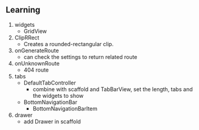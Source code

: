 ## Learning

1. widgets
    - GridView
2. ClipRRect
    - Creates a rounded-rectangular clip.
3. onGenerateRoute 
    - can check the settings to return related route
4. onUnknownRoute
    - 404 route
5. tabs
    - DefaultTabController
        - combine with scaffold and TabBarView, set the length, tabs and the widgets to show
    - BottomNavigationBar
        - BottomNavigationBarItem
6. drawer
    - add Drawer in scaffold

